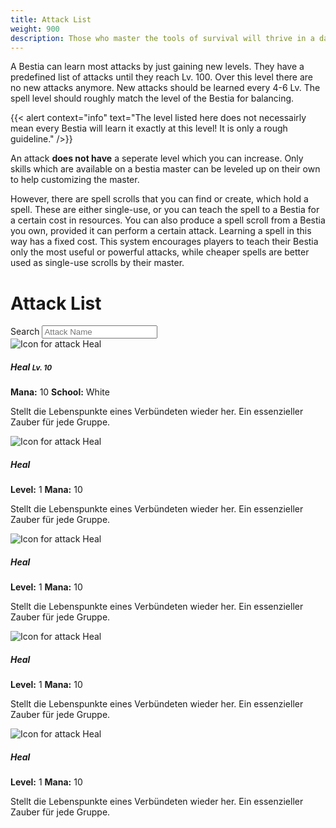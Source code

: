 ```yaml
---
title: Attack List
weight: 900
description: Those who master the tools of survival will thrive in a dangerous world. A list of all available attacks.
---
```


A Bestia can learn most attacks by just gaining new levels. They have a predefined list of attacks until they reach Lv. 100. Over this level there are no new attacks anymore. New attacks should be learned every 4-6 Lv. The spell level should roughly match the level of the Bestia for balancing.


{{< alert context="info" text="The level listed here does not necessairly mean every Bestia will learn it exactly at this level! It is only a rough guideline." />}}

An attack **does not have** a seperate level which you can increase. Only skills which are available on a bestia master can be leveled up on their own to help customizing the master.

However, there are spell scrolls that you can find or create, which hold a spell. These are either single-use, or you can teach the spell to a Bestia for a certain cost in resources. You can also produce a spell scroll from a Bestia you own, provided it can perform a certain attack. Learning a spell in this way has a fixed cost. This system encourages players to teach their Bestia only the most useful or powerful attacks, while cheaper spells are better used as single-use scrolls by their master.

# Attack List

<div class="input-group mb-3">
  <span class="input-group-text" id="basic-addon1">Search</span>
  <input type="text" class="form-control" placeholder="Attack Name" aria-label="Attack Name" aria-describedby="basic-addon1">
</div>

<div class="row row-cols-1 row-cols-md-2 row-cols-lg-2 row-cols-xl-2 row-cols-xxl-3 g-4">
  <!-- Spell Item -->
  <div class="col">
    <div class="card text-light shadow h-100">
      <div class="row g-0">
        <div class="col-4 d-flex align-items-center justify-content-center p-3">
          <img src="https://placehold.co/128" class="img-fluid rounded" alt="Icon for attack Heal" />
        </div>
        <div class="col-8">
          <div class="card-body">
            <h5 class="card-title">Heal <small class="text-body-secondary">Lv. 10</small></h5>
            <p class="card-text mb-1 d-flex">
              <span class="w-50"><strong>Mana:</strong> 10</span>
              <span class="w-50"><strong>School:</strong> White</span>
            </p>
            <p class="card-text small">
              Stellt die Lebenspunkte eines Verbündeten wieder her. Ein
              essenzieller Zauber für jede Gruppe.
            </p>
          </div>
        </div>
      </div>
    </div>
  </div>
  <div class="col">
    <div class="card text-light shadow-lg h-100">
      <div class="row g-0">
        <div class="col-4 d-flex align-items-center justify-content-center p-3">
          <img src="https://placehold.co/128" class="img-fluid rounded" alt="Icon for attack Heal" />
        </div>
        <div class="col-8">
          <div class="card-body">
            <h5 class="card-title">Heal</h5>
            <p class="card-text mb-1 d-flex">
              <span class="w-50"><strong>Level:</strong> 1</span>
              <span class="w-50"><strong>Mana:</strong> 10</span>
            </p>
            <p class="card-text small">
              Stellt die Lebenspunkte eines Verbündeten wieder her. Ein
              essenzieller Zauber für jede Gruppe.
            </p>
          </div>
        </div>
      </div>
    </div>
  </div>
  <div class="col">
    <div class="card text-light shadow-lg h-100">
      <div class="row g-0">
        <div class="col-4 d-flex align-items-center justify-content-center p-3">
          <img src="https://placehold.co/128" class="img-fluid rounded" alt="Icon for attack Heal" />
        </div>
        <div class="col-8">
          <div class="card-body">
            <h5 class="card-title">Heal</h5>
            <p class="card-text mb-1 d-flex">
              <span class="w-50"><strong>Level:</strong> 1</span>
              <span class="w-50"><strong>Mana:</strong> 10</span>
            </p>
            <p class="card-text small">
              Stellt die Lebenspunkte eines Verbündeten wieder her. Ein
              essenzieller Zauber für jede Gruppe.
            </p>
          </div>
        </div>
      </div>
    </div>
  </div>
  <div class="col">
    <div class="card text-light shadow-lg h-100">
      <div class="row g-0">
        <div class="col-4 d-flex align-items-center justify-content-center p-3">
          <img src="https://placehold.co/128" class="img-fluid rounded" alt="Icon for attack Heal" />
        </div>
        <div class="col-8">
          <div class="card-body">
            <h5 class="card-title">Heal</h5>
            <p class="card-text mb-1 d-flex">
              <span class="w-50"><strong>Level:</strong> 1</span>
              <span class="w-50"><strong>Mana:</strong> 10</span>
            </p>
            <p class="card-text small">
              Stellt die Lebenspunkte eines Verbündeten wieder her. Ein
              essenzieller Zauber für jede Gruppe.
            </p>
          </div>
        </div>
      </div>
    </div>
  </div>
  <div class="col">
    <div class="card text-light shadow-lg h-100">
      <div class="row g-0">
        <div class="col-4 d-flex align-items-center justify-content-center p-3">
          <img src="https://placehold.co/128" class="img-fluid rounded" alt="Icon for attack Heal" />
        </div>
        <div class="col-8">
          <div class="card-body">
            <h5 class="card-title">Heal</h5>
            <p class="card-text mb-1 d-flex">
              <span class="w-50"><strong>Level:</strong> 1</span>
              <span class="w-50"><strong>Mana:</strong> 10</span>
            </p>
            <p class="card-text small">
              Stellt die Lebenspunkte eines Verbündeten wieder her. Ein
              essenzieller Zauber für jede Gruppe.
            </p>
          </div>
        </div>
      </div>
    </div>
  </div>
</div>